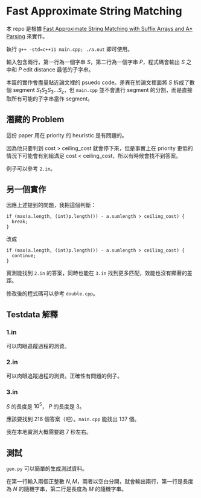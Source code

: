 # Fast Approximate String Matching

本 repo 是根據 [Fast Approximate String Matching with Suffix Arrays and A* Parsing](https://aclanthology.org/2010.amta-papers.2.pdf) 來實作。

執行 `g++ -std=c++11 main.cpp; ./a.out` 即可使用。

輸入包含兩行，第一行為一個字串 $S$，第二行為一個字串 $P$，程式碼會輸出 $S$ 之中和  $P$ edit distance 最低的子字串。

本篇的實作會盡量貼近論文裡的 psuedo code。差異在於論文裡面將 $S$ 拆成了數個 segment $S_1S_2S_3\ldots S_z$，但 `main.cpp` 並不會進行 segment 的分割，而是直接取所有可能的子字串當作 segment。

## 潛藏的 Problem

這份 paper 用在 priority 的 heuristic 是有問題的。

因為他只要判到 cost > ceiling_cost 就會停下來，但是事實上在 priority 更低的情況下可能會有別組滿足 cost < ceiling_cost，所以有時候會找不到答案。

例子可以參考 `2.in`。

## 另一個實作

因應上述提到的問題，我把這個判斷：

```
if (max(a.length, (int)p.length()) - a.sumlength > ceiling_cost) {
  break;
}
```

改成

```
if (max(a.length, (int)p.length()) - a.sumlength > ceiling_cost) {
  continue;
}
```

實測能找到 `2.in` 的答案，同時也能在 `3.in` 找到更多匹配，效能也沒有顯著的差距。

修改後的程式碼可以參考 `double.cpp`。

## Testdata 解釋

### 1.in

可以肉眼追蹤過程的測資。

### 2.in

可以肉眼追蹤過程的測資。正確性有問題的例子。

### 3.in

$S$ 的長度是 $10^5$， $P$ 的長度是 $3$。

應該要找到 $216$ 個答案（吧）。`main.cpp` 能找出 $137$ 個。

我在本地實測大概需要跑 $7$ 秒左右。

## 測試

`gen.py` 可以簡單的生成測試資料。

在第一行輸入兩個正整數 $N, M$，兩者以空白分開，就會輸出兩行，第一行是長度為 $N$ 的隨機字串，第二行是長度為 $M$ 的隨機字串。
